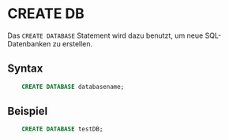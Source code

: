 # CREATE DB

Das `CREATE DATABASE` Statement wird dazu benutzt, um neue SQL-Datenbanken zu erstellen.

## Syntax

```SQL
    CREATE DATABASE databasename;
```

## Beispiel

```SQL
    CREATE DATABASE testDB;
```
